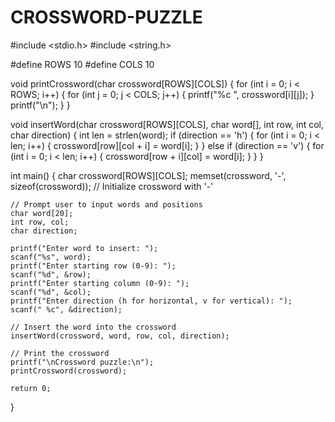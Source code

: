 # CROSSWORD-PUZZLE

#include <stdio.h>
#include <string.h>

#define ROWS 10
#define COLS 10

void printCrossword(char crossword[ROWS][COLS]) {
    for (int i = 0; i < ROWS; i++) {
        for (int j = 0; j < COLS; j++) {
            printf("%c ", crossword[i][j]);
        }
        printf("\n");
    }
}

void insertWord(char crossword[ROWS][COLS], char word[], int row, int col, char direction) {
    int len = strlen(word);
    if (direction == 'h') {
        for (int i = 0; i < len; i++) {
            crossword[row][col + i] = word[i];
        }
    } else if (direction == 'v') {
        for (int i = 0; i < len; i++) {
            crossword[row + i][col] = word[i];
        }
    }
}

int main() {
    char crossword[ROWS][COLS];
    memset(crossword, '-', sizeof(crossword)); // Initialize crossword with '-'

    // Prompt user to input words and positions
    char word[20];
    int row, col;
    char direction;

    printf("Enter word to insert: ");
    scanf("%s", word);
    printf("Enter starting row (0-9): ");
    scanf("%d", &row);
    printf("Enter starting column (0-9): ");
    scanf("%d", &col);
    printf("Enter direction (h for horizontal, v for vertical): ");
    scanf(" %c", &direction);

    // Insert the word into the crossword
    insertWord(crossword, word, row, col, direction);

    // Print the crossword
    printf("\nCrossword puzzle:\n");
    printCrossword(crossword);

    return 0;
}

